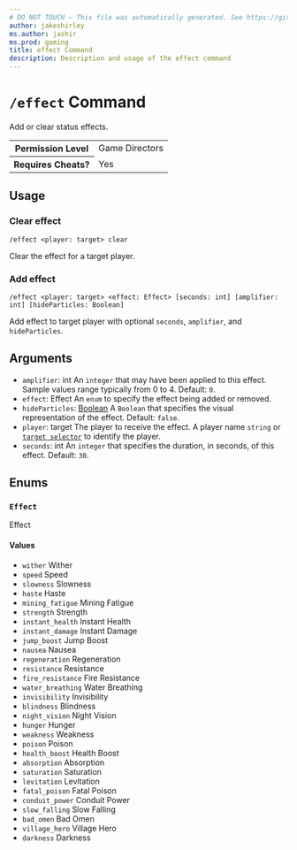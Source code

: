 ```yaml
---
# DO NOT TOUCH — This file was automatically generated. See https://github.com/mojang/minecraftapidocsgenerator to modify descriptions, examples, etc.
author: jakeshirley
ms.author: jashir
ms.prod: gaming
title: effect Command
description: Description and usage of the effect command
---
```

# `/effect` Command
Add or clear status effects.

<table>
  <tr>
    <th>Permission Level</th>
    <td>Game Directors</td>
  </tr>
  <tr>
    <th>Requires Cheats?</th>
    <td>Yes</td>
  </tr>
</table>

## Usage
### Clear effect
`/effect <player: target> clear`

Clear the effect for a target player.

### Add effect
`/effect <player: target> <effect: Effect> [seconds: int] [amplifier: int] [hideParticles: Boolean]`

Add effect to target player with optional `seconds`, `amplifier`, and `hideParticles`.

## Arguments
- `amplifier`: int
An `integer` that may have been applied to this effect. Sample values range typically from 0 to 4.
Default: `0`.
- `effect`: Effect
An `enum` to specify the effect being added or removed.
- `hideParticles`: [Boolean](../enums/Boolean.md)
A `Boolean` that specifies the visual representation of the effect.
Default: `false`.
- `player`: target
The player to receive the effect. A player name `string` or [`target selector`](https://learn.microsoft.com/minecraft/creator/documents/commandsintroduction#target-selectors) to identify the player.
- `seconds`: int
An `integer` that specifies the duration, in seconds, of this effect.
Default: `30`.

## Enums
### `Effect`
Effect

#### Values
- `wither`
Wither
- `speed`
Speed
- `slowness`
Slowness
- `haste`
Haste
- `mining_fatigue`
Mining Fatigue
- `strength`
Strength
- `instant_health`
Instant Health
- `instant_damage`
Instant Damage
- `jump_boost`
Jump Boost
- `nausea`
Nausea
- `regeneration`
Regeneration
- `resistance`
Resistance
- `fire_resistance`
Fire Resistance
- `water_breathing`
Water Breathing
- `invisibility`
Invisibility
- `blindness`
Blindness
- `night_vision`
Night Vision
- `hunger`
Hunger
- `weakness`
Weakness
- `poison`
Poison
- `health_boost`
Health Boost
- `absorption`
Absorption
- `saturation`
Saturation
- `levitation`
Levitation
- `fatal_poison`
Fatal Poison
- `conduit_power`
Conduit Power
- `slow_falling`
Slow Falling
- `bad_omen`
Bad Omen
- `village_hero`
Village Hero
- `darkness`
Darkness
